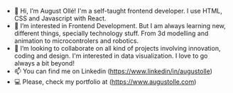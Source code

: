 - 👋 Hi, I’m August Ollé! I'm a self-taught frontend developer. I use HTML, CSS and Javascript with React.
- 👀 I’m interested in Frontend Development. But I am always learning new, different things, specially technology stuff. From 3d modelling and animation to microcontrolers and robotics.
- 💞️ I’m looking to collaborate on all kind of projects involving innovation, coding and design. I'm interested in data visualization. I love to go always a bit beyond!
- 📫 You can find me on Linkedin (https://www.linkedin/in/augustolle)
- 💻 Please, check my portfolio at (https://www.augustolle.com)


